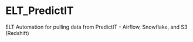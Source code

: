 # ELT_PredictIT
ELT Automation for pulling data from PredictIT - Airflow, Snowflake, and S3 (Redshift)
